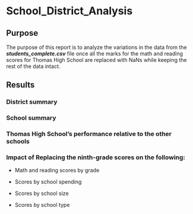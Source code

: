 # School_District_Analysis

## Purpose
The purpose of this report is to analyze the variations in the data from the   ***students_complete.csv***   file once  all the marks for the math and reading scores for Thomas High School are replaced  with NaNs while keeping the rest of the data intact. 

## Results

### District summary 

### School summary

### Thomas High School’s performance relative to the other schools

### Impact of Replacing the ninth-grade scores on the following:
* Math and reading scores by grade

* Scores by school spending

* Scores by school size

* Scores by school type

